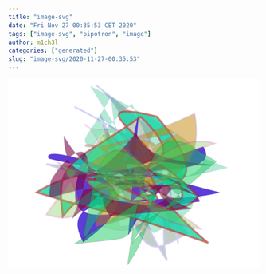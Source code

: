 ```yaml
---
title: "image-svg"
date: "Fri Nov 27 00:35:53 CET 2020"
tags: ["image-svg", "pipotron", "image"]
author: m1ch3l
categories: ["generated"]
slug: "image-svg/2020-11-27-00:35:53"
---
```


![](image.svg)
